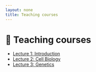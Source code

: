 ```yaml
---
layout: none
title: Teaching courses
---
```


# 📘 Teaching courses
- [Lecture 1: Introduction](lecture1-Introduction.pdf)
- [Lecture 2: Cell Biology](lecture2-Cellbiology.pdf)
- [Lecture 3: Genetics](lecture3-Genetics.pdf)
